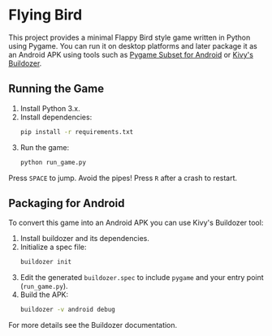 # Flying Bird

This project provides a minimal Flappy Bird style game written in Python using
Pygame. You can run it on desktop platforms and later package it as an Android
APK using tools such as [Pygame Subset for Android](https://github.com/renpy/pygame_sdl2) or [Kivy's Buildozer](https://github.com/kivy/buildozer).

## Running the Game

1. Install Python 3.x.
2. Install dependencies:
   ```bash
   pip install -r requirements.txt
   ```
3. Run the game:
   ```bash
   python run_game.py
   ```

Press `SPACE` to jump. Avoid the pipes! Press `R` after a crash to restart.

## Packaging for Android

To convert this game into an Android APK you can use Kivy's Buildozer tool:

1. Install buildozer and its dependencies.
2. Initialize a spec file:
   ```bash
   buildozer init
   ```
3. Edit the generated `buildozer.spec` to include `pygame` and your entry
   point (`run_game.py`).
4. Build the APK:
   ```bash
   buildozer -v android debug
   ```

For more details see the Buildozer documentation.
